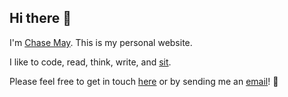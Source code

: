 ## Hi there 👋

I'm [Chase May](https://github.com/clmay). This is my personal website.

I like to code, read, think, write, and [sit](https://www.sotozen.com/eng/practice/zazen/advice/fukanzanzeng.html).

Please feel free to get in touch [here](https://github.com/clmay/clmay/discussions/categories/say-hello) or by sending
me an [email](mailto:hello@clm.dev)! 🙏
